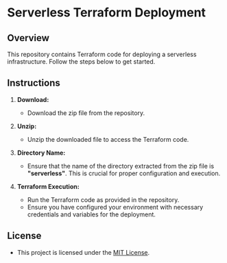 # Serverless Terraform Deployment

## Overview

This repository contains Terraform code for deploying a serverless infrastructure. Follow the steps below to get started.

## Instructions

1. **Download:**
   - Download the zip file from the repository.

2. **Unzip:**
   - Unzip the downloaded file to access the Terraform code.

3. **Directory Name:**
   - Ensure that the name of the directory extracted from the zip file is **"serverless"**. This is crucial for proper configuration and execution.

4. **Terraform Execution:**
   - Run the Terraform code as provided in the repository.
   - Ensure you have configured your environment with necessary credentials and variables for the deployment.

## License

- This project is licensed under the [MIT License](LICENSE.md).
